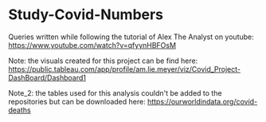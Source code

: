 # Study-Covid-Numbers

Queries written while following the tutorial of Alex The Analyst on youtube: https://www.youtube.com/watch?v=qfyynHBFOsM

Note: the visuals created for this project can be find here: https://public.tableau.com/app/profile/am.lie.meyer/viz/Covid_Project-DashBoard/Dashboard1

Note_2: the tables used for this analysis couldn't be added to the repositories but can be downloaded here: https://ourworldindata.org/covid-deaths
